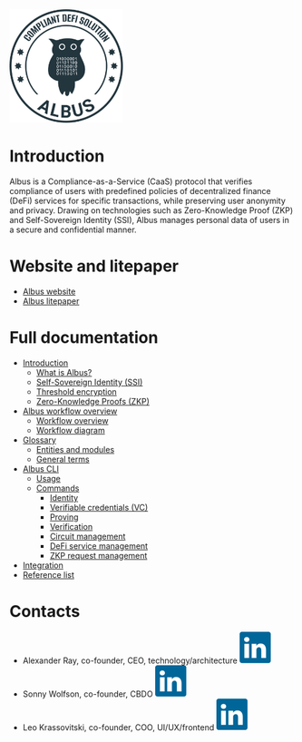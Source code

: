 <img src="https://github.com/mfactory-lab/albus/blob/main/docs/assets/albus-logo.png" width="200">

# Introduction

Albus is a Compliance-as-a-Service (CaaS) protocol that verifies compliance of users with predefined policies of decentralized finance (DeFi) services for specific transactions, while preserving user anonymity and privacy. Drawing on technologies such as Zero-Knowledge Proof (ZKP) and Self-Sovereign Identity (SSI), Albus manages personal data of users in a secure and confidential manner.

# Website and litepaper

- [Albus website](https://albus.finance/)
- [Albus litepaper](https://albus.finance/assets/download/litepaper.pdf)

# Full documentation

- [Introduction](https://github.com/mfactory-lab/albus/wiki)
  - [What is Albus?](https://github.com/mfactory-lab/albus/wiki#what-is-albus)
  - [Self-Sovereign Identity (SSI)](https://github.com/mfactory-lab/albus/wiki#self-sovereign-identity-ssi)
  - [Threshold encryption](https://github.com/mfactory-lab/albus/wiki#self-sovereign-identity-ssi)
  - [Zero-Knowledge Proofs (ZKP)](https://github.com/mfactory-lab/albus/wiki#zero-knowledge-proofs-zkp)
- [Albus workflow overview](https://github.com/mfactory-lab/albus/wiki/Albus-workflow)
  - [Workflow overview](https://github.com/mfactory-lab/albus/wiki/Albus-workflow#workflow-overview)
  - [Workflow diagram](https://github.com/mfactory-lab/albus/wiki/Albus-workflow#worflow-diagram)
- [Glossary](https://github.com/mfactory-lab/albus/wiki/Glossary)
  - [Entities and modules](https://github.com/mfactory-lab/albus/wiki/Glossary#entities-and-modules)
  - [General terms](https://github.com/mfactory-lab/albus/wiki/Glossary#general-terms)
- [Albus CLI](https://github.com/mfactory-lab/albus/wiki/Albus-CLI)
  - [Usage](https://github.com/mfactory-lab/albus/wiki/Albus-CLI#usage)
  - [Commands](https://github.com/mfactory-lab/albus/wiki/Albus-CLI#commands)
    - [Identity](https://github.com/mfactory-lab/albus/wiki/Albus-CLI#identity)
    - [Verifiable credentials (VC)](https://github.com/mfactory-lab/albus/wiki/Albus-CLI#verifiable-credentials-vc)
    - [Proving](https://github.com/mfactory-lab/albus/wiki/Albus-CLI#proving)
    - [Verification](https://github.com/mfactory-lab/albus/wiki/Albus-CLI#verification)
    - [Circuit management](https://github.com/mfactory-lab/albus/wiki/Albus-CLI#circuit-management)
    - [DeFi service management](https://github.com/mfactory-lab/albus/wiki/Albus-CLI#defi-service-management)
    - [ZKP request management](https://github.com/mfactory-lab/albus/wiki/Albus-CLI#zkp-request-management)
- [Integration](https://github.com/mfactory-lab/albus/wiki/Integration)
- [Reference list](https://github.com/mfactory-lab/albus/wiki/Reference-list)

# Contacts

- Alexander Ray, co-founder, CEO, technology/architecture [![LinkedIn logo](https://github.com/mfactory-lab/albus/blob/main/docs/assets/linkedin-a75760c5.svg)](https://www.linkedin.com/in/alex-a-ray/)<br>
- Sonny Wolfson, co-founder, CBDO [![LinkedIn logo](https://github.com/mfactory-lab/albus/blob/main/docs/assets/linkedin-a75760c5.svg)](https://www.linkedin.com/in/sonny-wolfson-22297621/)<br>
- Leo Krassovitski, co-founder, COO, UI/UX/frontend [![LinkedIn logo](https://github.com/mfactory-lab/albus/blob/main/docs/assets/linkedin-a75760c5.svg)](https://www.linkedin.com/in/leonid-krassovitski/)
